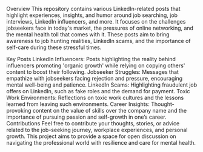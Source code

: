 Overview
This repository contains various LinkedIn-related posts that highlight experiences, insights, and humor around job searching, job interviews, LinkedIn influencers, and more. It focuses on the challenges jobseekers face in today's market, the pressures of online networking, and the mental health toll that comes with it. These posts aim to bring awareness to job hunting realities, LinkedIn scams, and the importance of self-care during these stressful times.

Key Posts
LinkedIn Influencers: Posts highlighting the reality behind influencers promoting 'organic growth' while relying on copying others' content to boost their following.
Jobseeker Struggles: Messages that empathize with jobseekers facing rejection and pressure, encouraging mental well-being and patience.
LinkedIn Scams: Highlighting fraudulent job offers on LinkedIn, such as fake roles and the demand for payment.
Toxic Work Environments: Reflections on toxic work cultures and the lessons learned from leaving such environments.
Career Insights: Thought-provoking content on the value of skills over the company name and the importance of pursuing passion and self-growth in one’s career.
Contributions
Feel free to contribute your thoughts, stories, or advice related to the job-seeking journey, workplace experiences, and personal growth. This project aims to provide a space for open discussion on navigating the professional world with resilience and care for mental health.

